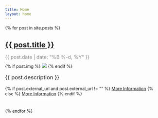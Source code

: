 ```yaml
---
title: Home
layout: home
---
```


<div class="post-list">
{% for post in site.posts %}
  <article class="post">
    <h2 class="post-title"><a href="{{ post.url }}">{{ post.title }}</a></h2>
    <p class="post-date">{{ post.date | date: "%B %-d, %Y" }}</p>
    {% if post.img %}
      <img src="{{ post.img }}" style="max-height: 200px;">
    {% endif %}
    <br>
    <p class="post-description">{{ post.description }}</p>
    {% if post.external_url and post.external_url != "" %}
      <a href="{{ post.external_url }}" target="_blank">More Information</a>
    {% else %}
      <a href="{{ post.url | prepend: site.baseurl }}" target="_blank">More Information</a>
    {% endif %}
  </article>
{% endfor %}
</div>

<style>
  .post-list {
    max-width: 800px;
    margin: 0 auto;
  }

  .post {
    margin-bottom: 40px;
  }

  .post-title {
    font-size: 24px;
    margin-bottom: 5px;
  }

  .post-date {
    font-size: 16px;
    color: #888;
    margin-bottom: 10px;
  }

  .post-description {
    font-size: 18px;
  }
</style>
